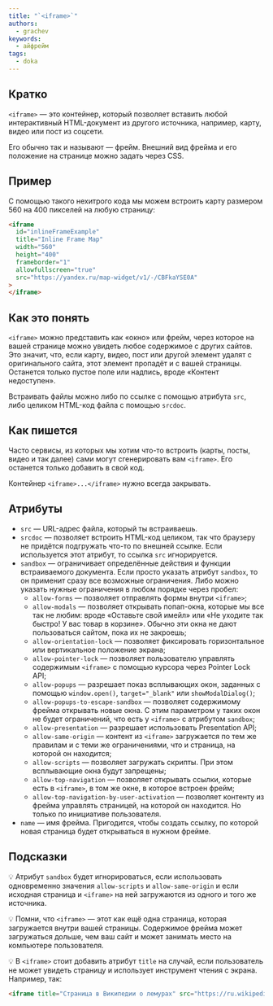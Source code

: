 ```yaml
---
title: "`<iframe>`"
authors:
  - grachev
keywords:
  - айфрейм
tags:
  - doka
---
```


## Кратко

`<iframe>` — это контейнер, который позволяет вставить любой интерактивный HTML-документ из другого источника, например, карту, видео или пост из соцсети.

Его обычно так и называют — фрейм. Внешний вид фрейма и его положение на странице можно задать через CSS.

## Пример

С помощью такого нехитрого кода мы можем встроить карту размером 560 на 400 пикселей на любую страницу:

```html
<iframe
  id="inlineFrameExample"
  title="Inline Frame Map"
  width="560"
  height="400"
  frameborder="1"
  allowfullscreen="true"
  src="https://yandex.ru/map-widget/v1/-/CBFkaYSE0A"
>
</iframe>
```

## Как это понять

`<iframe>` можно представить как «окно» или фрейм, через которое на вашей странице можно увидеть любое содержимое с других сайтов. Это значит, что, если карту, видео, пост или другой элемент удалят с оригинального сайта, этот элемент пропадёт и с вашей страницы. Останется только пустое поле или надпись, вроде «Контент недоступен».

Встраивать файлы можно либо по ссылке с помощью атрибута `src`, либо целиком HTML-код файла с помощью `srcdoc`.

## Как пишется

Часто сервисы, из которых мы хотим что-то встроить (карты, посты, видео и так далее) сами могут сгенерировать вам `<iframe>`. Его останется только добавить в свой код.

Контейнер `<iframe>...</iframe>` нужно всегда закрывать.

## Атрибуты

- `src` — URL-адрес файла, который ты встраиваешь.
- `srcdoc` — позволяет встроить HTML-код целиком, так что браузеру не придётся подгружать что-то по внешней ссылке. Если используется этот атрибут, то ссылка `src` игнорируется.
- `sandbox` — ограничивает определённые действия и функции встраиваемого документа. Если просто указать атрибут `sandbox`, то он применит сразу все возможные ограничения. Либо можно указать нужные ограничения в любом порядке через пробел:
  - `allow-forms` — позволяет отправлять формы внутри `<iframe>`;
  - `allow-modals` — позволяет открывать попап-окна, которые мы все так не любим: вроде «Оставьте свой имейл» или «Не уходите так быстро! У вас товар в корзине». Обычно эти окна не дают пользоваться сайтом, пока их не закроешь;
  - `allow-orientation-lock` — позволяет фиксировать горизонтальное или вертикальное положение экрана;
  - `allow-pointer-lock` — позволяет пользователю управлять содержимым `<iframe>` с помощью курсора через Pointer Lock API;
  - `allow-popups` — разрешает показ всплывающих окон, заданных с помощью `window.open()`, `target="_blank"` или `showModalDialog()`;
  - `allow-popups-to-escape-sandbox` — позволяет содержимому фрейма открывать новые окна. С этим параметром у таких окон не будет ограничений, что есть у `<iframe>` с атрибутом `sandbox`;
  - `allow-presentation` — разрешает использовать Presentation API;
  - `allow-same-origin` — контент из `<iframe>` загружается по тем же правилам и с теми же ограничениями, что и страница, на которой он находится;
  - `allow-scripts` — позволяет загружать скрипты. При этом всплывающие окна будут запрещены;
  - `allow-top-navigation` — позволяет открывать ссылки, которые есть в `<iframe>`, в том же окне, в которое встроен фрейм;
  - `allow-top-navigation-by-user-activation` — позволяет контенту из фрейма управлять страницей, на которой он находится. Но только по инициативе пользователя.
- `name` — имя фрейма. Пригодится, чтобы создать ссылку, по которой новая страница будет открываться в нужном фрейме.

## Подсказки

💡 Атрибут `sandbox` будет игнорироваться, если использовать одновременно значения `allow-scripts` и `allow-same-origin` и если исходная страница и `<iframe>` на ней загружаются из одного и того же источника.

💡 Помни, что `<iframe>` — этот как ещё одна страница, которая загружается внутри вашей страницы. Содержимое фрейма может загружаться дольше, чем ваш сайт и может занимать место на компьютере пользователя.

💡 В `<iframe>` стоит добавить атрибут `title` на случай, если пользователь не может увидеть страницу и использует инструмент чтения с экрана. Например, так:

```html
<iframe title="Страница в Википедии о лемурах" src="https://ru.wikipedia.org/wiki/Обыкновенные_лемуры"></iframe>
```
